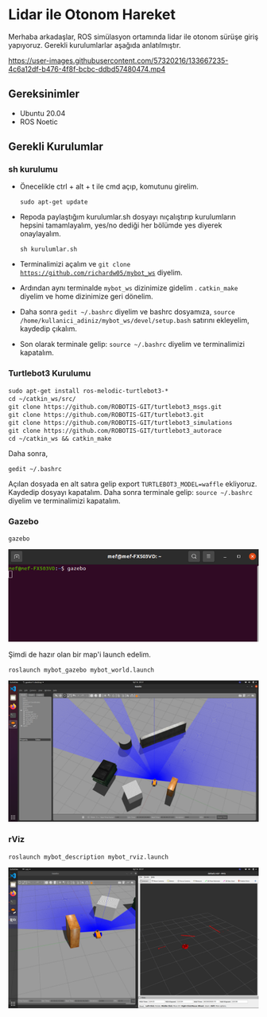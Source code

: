 # Lidar ile Otonom Hareket

Merhaba arkadaşlar, ROS simülasyon ortamında lidar ile otonom sürüşe giriş yapıyoruz. Gerekli kurulumlarlar aşağıda anlatılmıştır. 


https://user-images.githubusercontent.com/57320216/133667235-4c6a12df-b476-4f8f-bcbc-ddbd57480474.mp4


## Gereksinimler
- Ubuntu 20.04
- ROS Noetic

## Gerekli Kurulumlar 

### sh kurulumu 

- Önecelikle ctrl + alt + t ile cmd açıp,   komutunu girelim.

      sudo apt-get update 

- Repoda paylaştığım kurulumlar.sh dosyayı nıçalıştırıp kurulumların hepsini tamamlayalım, yes/no dediği her bölümde yes diyerek onaylayalım.  

      sh kurulumlar.sh

- Terminalimizi açalım ve  <code>git clone  https://github.com/richardw05/mybot_ws</code> diyelim.

- Ardından aynı terminalde  <code>mybot_ws</code> dizinimize gidelim .  <code>catkin_make</code> diyelim ve home dizinimize geri dönelim.

- Daha sonra  <code>gedit ~/.bashrc</code> diyelim ve bashrc dosyamıza,  <code>source /home/kullanici_adiniz/mybot_ws/devel/setup.bash</code> satırını ekleyelim, kaydedip çıkalım.

- Son olarak terminale gelip:  <code>source ~/.bashrc</code> diyelim ve terminalimizi kapatalım.

### Turtlebot3 Kurulumu

    sudo apt-get install ros-melodic-turtlebot3-*  
    cd ~/catkin_ws/src/  
    git clone https://github.com/ROBOTIS-GIT/turtlebot3_msgs.git  
    git clone https://github.com/ROBOTIS-GIT/turtlebot3.git  
    git clone https://github.com/ROBOTIS-GIT/turtlebot3_simulations  
    git clone https://github.com/ROBOTIS-GIT/turtlebot3_autorace  
    cd ~/catkin_ws && catkin_make  

Daha sonra,

    gedit ~/.bashrc

Açılan dosyada en alt satıra gelip export  <code>TURTLEBOT3_MODEL=waffle</code> ekliyoruz. Kaydedip dosyayı kapatalım. Daha sonra terminale gelip:  <code>source ~/.bashrc</code> diyelim ve terminalimizi kapatalım.

### Gazebo 

    gazebo  
![alt text](https://github.com/mftnakrsu/autonomous-movement-using-lidar-data/blob/main/imgs/1.png)  

Şimdi de hazır olan bir map'i launch edelim. 

    roslaunch mybot_gazebo mybot_world.launch  
![alt text](https://github.com/mftnakrsu/autonomous-movement-using-lidar-data/blob/main/imgs/4.png)  

### rViz  

    roslaunch mybot_description mybot_rviz.launch      
![alt text](https://github.com/mftnakrsu/autonomous-movement-using-lidar-data/blob/main/imgs/5.png)  

